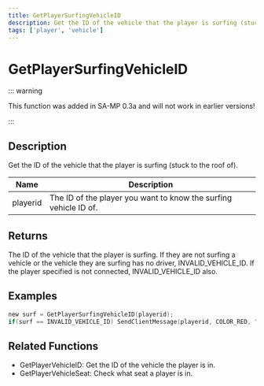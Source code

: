 ```yaml
---
title: GetPlayerSurfingVehicleID
description: Get the ID of the vehicle that the player is surfing (stuck to the roof of).
tags: ['player', 'vehicle']
---
```


# GetPlayerSurfingVehicleID

<TagLinks />

::: warning

This function was added in SA-MP 0.3a and will not work in earlier versions!

:::

## Description

Get the ID of the vehicle that the player is surfing (stuck to the roof of).


| Name | Description |
|------|-------------|
|playerid | The ID of the player you want to know the surfing vehicle ID of.|


## Returns

The ID of the vehicle that the player is surfing. If they are not surfing a vehicle or the vehicle they are surfing has no driver, INVALID_VEHICLE_ID. If the player specified is not connected, INVALID_VEHICLE_ID also.


## Examples


```c
new surf = GetPlayerSurfingVehicleID(playerid);
if(surf == INVALID_VEHICLE_ID) SendClientMessage(playerid, COLOR_RED, "You are not surfing.");
```


## Related Functions


-  GetPlayerVehicleID: Get the ID of the vehicle the player is in.
-  GetPlayerVehicleSeat: Check what seat a player is in.